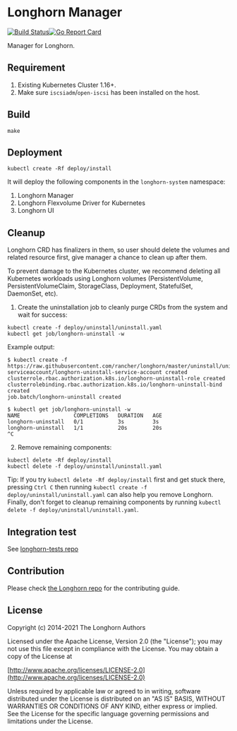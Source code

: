 Longhorn Manager
========
[![Build Status](https://drone-publish.longhorn.io/api/badges/longhorn/longhorn-manager/status.svg)](https://drone-publish.longhorn.io/longhorn/longhorn-manager)[![Go Report Card](https://goreportcard.com/badge/github.com/rancher/longhorn-manager)](https://goreportcard.com/report/github.com/rancher/longhorn-manager)

Manager for Longhorn.   

## Requirement

1. Existing Kubernetes Cluster 1.16+.
2. Make sure `iscsiadm`/`open-iscsi` has been installed on the host.

## Build

`make`

## Deployment

`kubectl create -Rf deploy/install`

It will deploy the following components in the `longhorn-system` namespace:
1. Longhorn Manager
2. Longhorn Flexvolume Driver for Kubernetes
3. Longhorn UI

## Cleanup

Longhorn CRD has finalizers in them, so user should delete the volumes and related resource first, give manager a chance to clean up after them.

To prevent damage to the Kubernetes cluster, we recommend deleting all Kubernetes workloads using Longhorn volumes (PersistentVolume, PersistentVolumeClaim, StorageClass, Deployment, StatefulSet, DaemonSet, etc).

1. Create the uninstallation job to cleanly purge CRDs from the system and wait for success:
  ```
  kubectl create -f deploy/uninstall/uninstall.yaml
  kubectl get job/longhorn-uninstall -w
  ```

Example output:
```
$ kubectl create -f https://raw.githubusercontent.com/rancher/longhorn/master/uninstall/uninstall.yaml
serviceaccount/longhorn-uninstall-service-account created
clusterrole.rbac.authorization.k8s.io/longhorn-uninstall-role created
clusterrolebinding.rbac.authorization.k8s.io/longhorn-uninstall-bind created
job.batch/longhorn-uninstall created

$ kubectl get job/longhorn-uninstall -w
NAME                 COMPLETIONS   DURATION   AGE
longhorn-uninstall   0/1           3s         3s
longhorn-uninstall   1/1           20s        20s
^C
```

2. Remove remaining components:
  ```
  kubectl delete -Rf deploy/install
  kubectl delete -f deploy/uninstall/uninstall.yaml
  ```

Tip: If you try `kubectl delete -Rf deploy/install` first and get stuck there, pressing `Ctrl C` then running `kubectl create -f deploy/uninstall/uninstall.yaml` can also help you remove Longhorn. Finally, don't forget to cleanup remaining components by running `kubectl delete -f deploy/uninstall/uninstall.yaml`.


## Integration test

See [longhorn-tests repo](https://github.com/rancher/longhorn-tests/tree/master/manager/integration)

## Contribution

Please check [the Longhorn repo](https://github.com/longhorn/longhorn#community) for the contributing guide.

## License
Copyright (c) 2014-2021 The Longhorn Authors

Licensed under the Apache License, Version 2.0 (the "License");
you may not use this file except in compliance with the License.
You may obtain a copy of the License at

[http://www.apache.org/licenses/LICENSE-2.0](http://www.apache.org/licenses/LICENSE-2.0)

Unless required by applicable law or agreed to in writing, software
distributed under the License is distributed on an "AS IS" BASIS,
WITHOUT WARRANTIES OR CONDITIONS OF ANY KIND, either express or implied.
See the License for the specific language governing permissions and
limitations under the License.
